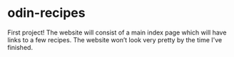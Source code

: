 # odin-recipes
First project!
The website will consist of a main index page which will have links to a few recipes. The website won’t look very pretty by the time I've finished.